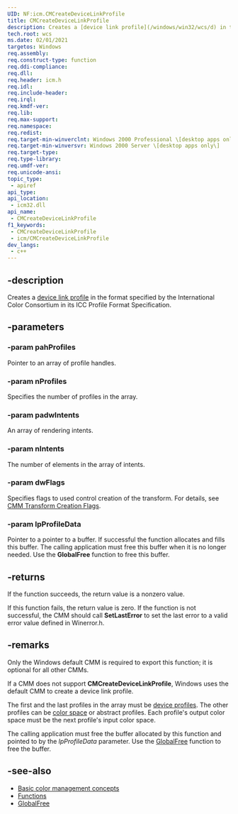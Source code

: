 ```yaml
---
UID: NF:icm.CMCreateDeviceLinkProfile
title: CMCreateDeviceLinkProfile
description: Creates a [device link profile](/windows/win32/wcs/d) in the format specified by the International Color Consortium in its ICC Profile Format Specification.
tech.root: wcs
ms.date: 02/01/2021
targetos: Windows
req.assembly: 
req.construct-type: function
req.ddi-compliance: 
req.dll: 
req.header: icm.h
req.idl: 
req.include-header: 
req.irql: 
req.kmdf-ver: 
req.lib: 
req.max-support: 
req.namespace: 
req.redist: 
req.target-min-winverclnt: Windows 2000 Professional \[desktop apps only\]
req.target-min-winversvr: Windows 2000 Server \[desktop apps only\]
req.target-type: 
req.type-library: 
req.umdf-ver: 
req.unicode-ansi: 
topic_type:
 - apiref
api_type:
api_location:
 - icm32.dll
api_name:
 - CMCreateDeviceLinkProfile
f1_keywords:
 - CMCreateDeviceLinkProfile
 - icm/CMCreateDeviceLinkProfile
dev_langs:
 - c++
---
```


## -description

Creates a [device link profile](/windows/win32/wcs/d) in the format specified by the International Color Consortium in its ICC Profile Format Specification.

## -parameters

### -param pahProfiles

Pointer to an array of profile handles.

### -param nProfiles

Specifies the number of profiles in the array.

### -param padwIntents

An array of rendering intents.

### -param nIntents

The number of elements in the array of intents.

### -param dwFlags

Specifies flags to used control creation of the transform. For details, see [CMM Transform Creation Flags](/windows/win32/wcs/cmm-transform-creation-flags).

### -param lpProfileData

Pointer to a pointer to a buffer. If successful the function allocates and fills this buffer. The calling application must free this buffer when it is no longer needed. Use the **GlobalFree** function to free this buffer.

## -returns

If the function succeeds, the return value is a nonzero value.

If this function fails, the return value is zero. If the function is not successful, the CMM should call **SetLastError** to set the last error to a valid error value defined in Winerror.h.

## -remarks

Only the Windows default CMM is required to export this function; it is optional for all other CMMs.

If a CMM does not support **CMCreateDeviceLinkProfile**, Windows uses the default CMM to create a device link profile.

The first and the last profiles in the array must be [device profiles](/windows/win32/wcs/using-device-profiles-with-wcs). The other profiles can be [color space](/windows/win32/wcs/color-spaces) or abstract profiles. Each profile's output color space must be the next profile's input color space.

The calling application must free the buffer allocated by this function and pointed to by the *lpProfileData* parameter. Use the [GlobalFree](/windows/win32/api/winbase/nf-winbase-globalfree) function to free the buffer.

## -see-also

* [Basic color management concepts](/windows/win32/wcs/basic-color-management-concepts)
* [Functions](/windows/win32/wcs/functions)
* [GlobalFree](/windows/win32/api/winbase/nf-winbase-globalfree)

